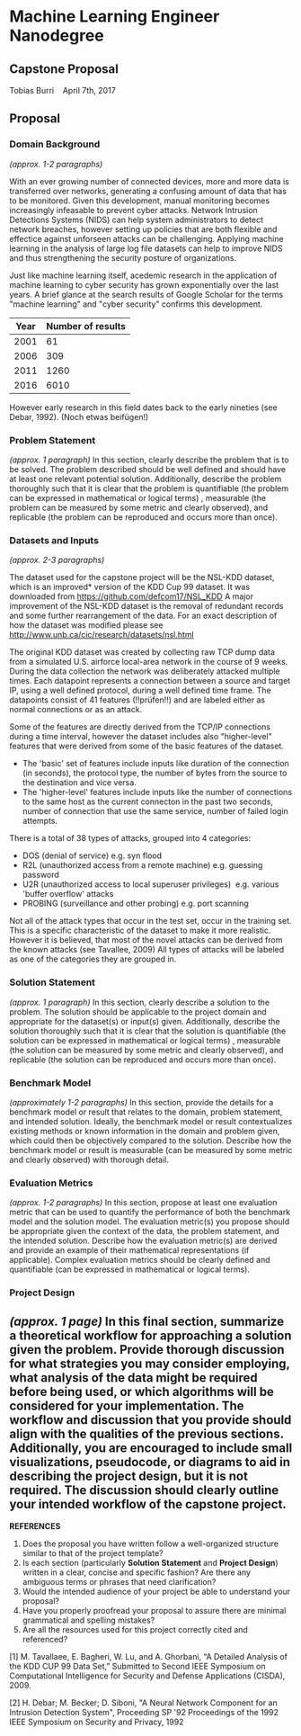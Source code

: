 # Machine Learning Engineer Nanodegree
## Capstone Proposal
Tobias Burri   
April 7th, 2017
## Proposal

### Domain Background
_(approx. 1-2 paragraphs)_

With an ever growing number of connected devices, more and more data is transferred over networks, generating a confusing amount of data that has to be monitored. Given this development, manual monitoring becomes increasingly infeasable to prevent cyber attacks. Network Intrusion Detections Systems (NIDS) can help system administrators to detect network breaches, however setting up policies that are both flexible and effectice against unforseen attacks can be challenging. Applying machine learning in the analysis of large log file datasets can help to improve NIDS and thus strengthening the security posture of organizations.

Just like machine learning itself, acedemic research in the application of machine learning to cyber security has grown exponentially over the last years. A brief glance at the search results of Google Scholar for the terms "machine learning" and "cyber security" confirms this development.

Year | Number of results
------------ | -------------
2001 | 61
2006 | 309
2011 | 1260
2016 | 6010

However early research in this field dates back to the early nineties (see Debar, 1992). (Noch etwas beifügen!)





### Problem Statement
_(approx. 1 paragraph)_
In this section, clearly describe the problem that is to be solved. The problem described should be well defined and should have at least one relevant potential solution. Additionally, describe the problem thoroughly such that it is clear that the problem is quantifiable (the problem can be expressed in mathematical or logical terms) , measurable (the problem can be measured by some metric and clearly observed), and replicable (the problem can be reproduced and occurs more than once).



### Datasets and Inputs
_(approx. 2-3 paragraphs)_



The dataset used for the capstone project will be the NSL-KDD dataset, which is an improved* version of the KDD Cup 99 dataset. It was downloaded from https://github.com/defcom17/NSL_KDD
A major improvement of the NSL-KDD dataset is the removal of redundant records and some further rearrangement of the data. For an exact description of how the dataset was modified please see http://www.unb.ca/cic/research/datasets/nsl.html

The original KDD dataset was created by collecting raw TCP dump data from a simulated U.S. airforce local-area network in the course of 9 weeks. During the data collection the network was deliberately attacked multiple times. Each datapoint represents a connection between a source and target IP, using a well defined protocol, during a well defined time frame. The datapoints consist of 41 features (!!prüfen!!) and are labeled either as normal connections or as an attack.

Some of the features are directly derived from the TCP/IP connections during a time interval, however the dataset includes also "higher-level" features that were derived from some of the basic features of the dataset. 

- The 'basic' set of features include inputs like duration of the connection (in seconds), the protocol type, the number of bytes from the source to the destination and vice versa. 
- The 'higher-level' features include inputs like the number of connections to the same host as the current connecton in the past two seconds, number of connection that use the same service, number of failed login attempts.

There is a total of 38 types of attacks, grouped into 4 categories:

- DOS (denial of service) e.g. syn flood
- R2L (unauthorized access from a remote machine) e.g. guessing password
- U2R (unauthorized access to local superuser privileges)  e.g. various 'buffer overflow' attacks
- PROBING (surveillance and other probing) e.g. port scanning

Not all of the attack types that occur in the test set, occur in the training set. This is a specific characteristic of the dataset to make it more realistic. However it is believed, that most of the novel attacks can be derived from the known attacks (see Tavallee, 2009) All types of attacks will be labeled as one of the categories they are grouped in. 




### Solution Statement
_(approx. 1 paragraph)_
In this section, clearly describe a solution to the problem. The solution should be applicable to the project domain and appropriate for the dataset(s) or input(s) given. Additionally, describe the solution thoroughly such that it is clear that the solution is quantifiable (the solution can be expressed in mathematical or logical terms) , measurable (the solution can be measured by some metric and clearly observed), and replicable (the solution can be reproduced and occurs more than once).
### Benchmark Model
_(approximately 1-2 paragraphs)_
In this section, provide the details for a benchmark model or result that relates to the domain, problem statement, and intended solution. Ideally, the benchmark model or result contextualizes existing methods or known information in the domain and problem given, which could then be objectively compared to the solution. Describe how the benchmark model or result is measurable (can be measured by some metric and clearly observed) with thorough detail.
### Evaluation Metrics
_(approx. 1-2 paragraphs)_
In this section, propose at least one evaluation metric that can be used to quantify the performance of both the benchmark model and the solution model. The evaluation metric(s) you propose should be appropriate given the context of the data, the problem statement, and the intended solution. Describe how the evaluation metric(s) are derived and provide an example of their mathematical representations (if applicable). Complex evaluation metrics should be clearly defined and quantifiable (can be expressed in mathematical or logical terms).
### Project Design
_(approx. 1 page)_
In this final section, summarize a theoretical workflow for approaching a solution given the problem. Provide thorough discussion for what strategies you may consider employing, what analysis of the data might be required before being used, or which algorithms will be considered for your implementation. The workflow and discussion that you provide should align with the qualities of the previous sections. Additionally, you are encouraged to include small visualizations, pseudocode, or diagrams to aid in describing the project design, but it is not required. The discussion should clearly outline your intended workflow of the capstone project.
-----------
**REFERENCES**
1. Does the proposal you have written follow a well-organized structure similar to that of the project template?
1. Is each section (particularly **Solution Statement** and **Project Design**) written in a clear, concise and specific fashion? Are there any ambiguous terms or phrases that need clarification?
1. Would the intended audience of your project be able to understand your proposal?
1. Have you properly proofread your proposal to assure there are minimal grammatical and spelling mistakes?
1. Are all the resources used for this project correctly cited and referenced?

[1] M. Tavallaee, E. Bagheri, W. Lu, and A. Ghorbani, “A Detailed Analysis of the KDD CUP 99 Data Set,” Submitted to Second IEEE Symposium on Computational Intelligence for Security and Defense Applications (CISDA), 2009.

[2] H. Debar; M. Becker; D. Siboni, "A Neural Network Component for an Intrusion Detection System", Proceeding SP '92 Proceedings of the 1992 IEEE Symposium on Security and Privacy, 1992

